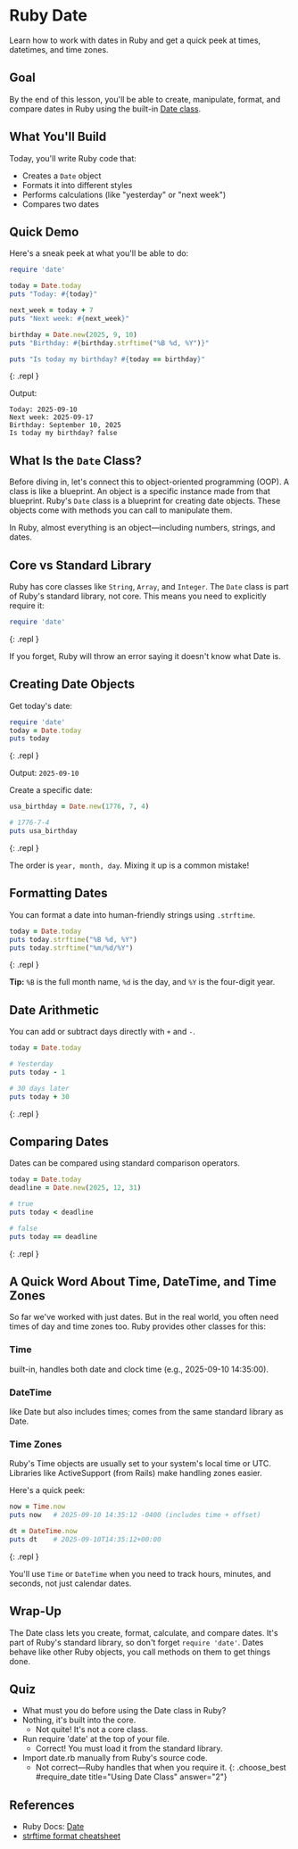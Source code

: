# Ruby Date

Learn how to work with dates in Ruby and get a quick peek at times, datetimes, and time zones.

## Goal

By the end of this lesson, you'll be able to create, manipulate, format, and compare dates in Ruby using the built-in [Date class](https://docs.ruby-lang.org/en/master/Date.html).

## What You'll Build

Today, you'll write Ruby code that:

- Creates a `Date` object
- Formats it into different styles
- Performs calculations (like "yesterday" or "next week")
- Compares two dates

## Quick Demo

Here's a sneak peek at what you'll be able to do:

```ruby
require 'date'

today = Date.today
puts "Today: #{today}"

next_week = today + 7
puts "Next week: #{next_week}"

birthday = Date.new(2025, 9, 10)
puts "Birthday: #{birthday.strftime("%B %d, %Y")}"

puts "Is today my birthday? #{today == birthday}"
```
{: .repl }

Output:

```
Today: 2025-09-10
Next week: 2025-09-17
Birthday: September 10, 2025
Is today my birthday? false
```

## What Is the `Date` Class?

Before diving in, let's connect this to object-oriented programming (OOP). A class is like a blueprint. An object is a specific instance made from that blueprint. Ruby's `Date` class is a blueprint for creating date objects. These objects come with methods you can call to manipulate them.

<aside class="tip">
  In Ruby, almost everything is an object—including numbers, strings, and dates.
</aside>

## Core vs Standard Library

Ruby has core classes like `String`, `Array`, and `Integer`. The `Date` class is part of Ruby's standard library, not core. This means you need to explicitly require it:

```ruby
require 'date'
```
{: .repl }

If you forget, Ruby will throw an error saying it doesn't know what Date is.

## Creating Date Objects

Get today's date:

```ruby
require 'date'
today = Date.today
puts today
```
{: .repl }

Output: `2025-09-10`

Create a specific date:

```ruby
usa_birthday = Date.new(1776, 7, 4)

# 1776-7-4
puts usa_birthday
```
{: .repl }

<aside class="warning">
  The order is <code>year, month, day</code>. Mixing it up is a common mistake!
</aside>

## Formatting Dates

You can format a date into human-friendly strings using `.strftime`.

```ruby
today = Date.today
puts today.strftime("%B %d, %Y")
puts today.strftime("%m/%d/%Y")
```
{: .repl }

<aside class="tip">
<strong>Tip:</strong> <code>%B</code> is the full month name, <code>%d</code> is the day, and <code>%Y</code> is the four-digit year. </aside>

## Date Arithmetic

You can add or subtract days directly with `+` and `-`.

```ruby
today = Date.today

# Yesterday
puts today - 1

# 30 days later
puts today + 30
```
{: .repl }

## Comparing Dates

Dates can be compared using standard comparison operators.

```ruby
today = Date.today
deadline = Date.new(2025, 12, 31)

# true
puts today < deadline

# false
puts today == deadline
```
{: .repl }

## A Quick Word About Time, DateTime, and Time Zones

So far we've worked with just dates. But in the real world, you often need times of day and time zones too. Ruby provides other classes for this:

### Time

built-in, handles both date and clock time (e.g., 2025-09-10 14:35:00).

### DateTime

like Date but also includes times; comes from the same standard library as Date.

### Time Zones

Ruby's Time objects are usually set to your system's local time or UTC. Libraries like ActiveSupport (from Rails) make handling zones easier.

Here's a quick peek:

```ruby
now = Time.now
puts now   # 2025-09-10 14:35:12 -0400 (includes time + offset)

dt = DateTime.now
puts dt    # 2025-09-10T14:35:12+00:00
```
{: .repl }

<aside class="tip">
  You'll use <code>Time</code> or <code>DateTime</code> when you need to track hours, minutes, and seconds, not just calendar dates.
</aside>

## Wrap-Up

The Date class lets you create, format, calculate, and compare dates. It's part of Ruby's standard library, so don't forget `require 'date'`. Dates behave like other Ruby objects, you call methods on them to get things done.

## Quiz

- What must you do before using the Date class in Ruby?
- Nothing, it's built into the core.
  - Not quite! It's not a core class.
- Run require 'date' at the top of your file.
  - Correct! You must load it from the standard library.
- Import date.rb manually from Ruby's source code.
  - Not correct—Ruby handles that when you require it.
{: .choose_best #require_date title="Using Date Class" answer="2"}

## References

- Ruby Docs: [Date](https://docs.ruby-lang.org/en/master/Date.html)
- [strftime format cheatsheet](https://devhints.io/strftime)
